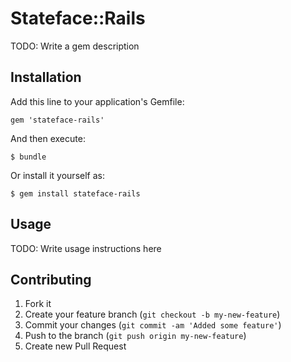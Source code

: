 # Stateface::Rails

TODO: Write a gem description

## Installation

Add this line to your application's Gemfile:

    gem 'stateface-rails'

And then execute:

    $ bundle

Or install it yourself as:

    $ gem install stateface-rails

## Usage

TODO: Write usage instructions here

## Contributing

1. Fork it
2. Create your feature branch (`git checkout -b my-new-feature`)
3. Commit your changes (`git commit -am 'Added some feature'`)
4. Push to the branch (`git push origin my-new-feature`)
5. Create new Pull Request
